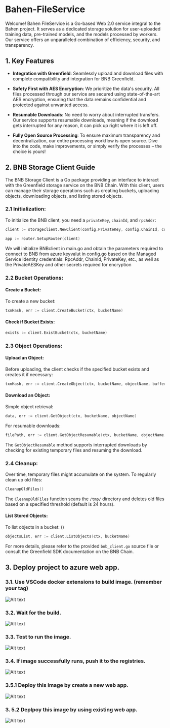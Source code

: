 # Bahen-FileService

Welcome! Bahen FileService is a Go-based Web 2.0 service integral to the Bahen project. It serves as a dedicated storage solution for user-uploaded training data, pre-trained models, and the models processed by workers. Our service offers an unparalleled combination of efficiency, security, and transparency.

## 1. Key Features

- **Integration with Greenfield**: 
  Seamlessly upload and download files with complete compatibility and integration for BNB Greenfield.

- **Safety First with AES Encryption**: 
  We prioritize the data's security. All files processed through our service are secured using state-of-the-art AES encryption, ensuring that the data remains confidential and protected against unwanted access.

- **Resumable Downloads**: 
  No need to worry about interrupted transfers. Our service supports resumable downloads, meaning if the download gets interrupted for any reason, it can pick up right where it is left off.

- **Fully Open Source Processing**: 
  To ensure maximum transparency and decentralization, our entire processing workflow is open source. Dive into the code, make improvements, or simply verify the processes – the choice is yours!

## 2. BNB Storage Client Guide

The BNB Storage Client is a Go package providing an interface to interact with the Greenfield storage service on the BNB Chain. With this client, users can manage their storage operations such as creating buckets, uploading objects, downloading objects, and listing stored objects.

### 2.1 Initialization:
To initialize the BNB client, you need a `privateKey`, `chainId`, and `rpcAddr`:

```go
client := storageclient.NewClient(config.PrivateKey, config.ChainId, config.RpcAddr)

app := router.SetupRouter(client)
```

We will initialize BNBclient in main.go and obtain the parameters required to connect to BNB from azure keyvalut in config.go based on the Managed Service Identity credentials: RpcAddr, ChainId, PrivateKey, etc., as well as the PrivateAESKey and other secrets required for encryption


### 2.2 Bucket Operations:
#### Create a Bucket:
To create a new bucket:
```go
txnHash, err := client.CreateBucket(ctx, bucketName)
```
#### Check if Bucket Exists:
```go
exists := client.ExistBucket(ctx, bucketName)
```



### 2.3 Object Operations:
#### Upload an Object:
Before uploading, the client checks if the specified bucket exists and creates it if necessary:
```go
txnHash, err := client.CreateObject(ctx, bucketName, objectName, buffer)
```
#### Download an Object:
Simple object retrieval:
```go
data, err := client.GetObject(ctx, bucketName, objectName)
```

For resumable downloads:
```go
filePath, err := client.GetObjectResumable(ctx, bucketName, objectName, userUniqueID)
```
The `GetObjectResumable` method supports interrupted downloads by checking for existing temporary files and resuming the download.

### 2.4 Cleanup:
Over time, temporary files might accumulate on the system. To regularly clean up old files:
```go
CleanupOldFiles()
```

The `CleanupOldFiles` function scans the `/tmp/` directory and deletes old files based on a specified threshold (default is 24 hours).

#### List Stored Objects:
To list objects in a bucket: ()
```go
objectsList, err := client.ListObjects(ctx, bucketName)
```

For more details, please refer to the provided `bnb_client.go` source file or consult the Greenfield SDK documentation on the BNB Chain.

## 3. Deploy project to azure web app.
### 3.1. Use VSCode docker extensions to build image. (remember your tag)
![Alt text](Images/setp1.png)

### 3.2. Wait for the build.
![Alt text](Images/step2.png)

### 3.3. Test to run the image.
![Alt text](Images/step3.png)

### 3.4. If image successfully runs, push it to the registries.
![Alt text](Images/step4.png)

### 3.5.1 Deploy this image by create a new web app.
![Alt text](Images/step5.1.png)

### 3. 5.2 Deplpoy this image by using existing web app.
![Alt text](Images/step5.2.png)

